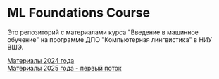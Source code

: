 # ML Foundations Course

Это репозиторий с материалами курса "Введение в машинное обучение" на программе ДПО "Компьютерная лингвистика" в НИУ ВШЭ.

[Материалы 2024 года](https://github.com/annadmitrieva/ML_foundations_course/tree/2024)  
[Материалы 2025 года - первый поток](https://github.com/annadmitrieva/ML_foundations_course/tree/2025-1)

